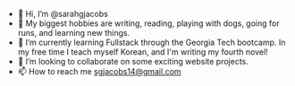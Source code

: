 - 👋 Hi, I’m @sarahgjacobs
- 👀 My biggest hobbies are writing, reading, playing with dogs, going for runs, and learning new things.
- 🌱 I’m currently learning Fullstack through the Georgia Tech bootcamp. In my free time I teach myself Korean, and I'm writing my fourth novel!
- 💞️ I’m looking to collaborate on some exciting website projects.
- 📫 How to reach me sgjacobs14@gmail.com

<!---
sarahgjacobs/sarahgjacobs is a ✨ special ✨ repository because its `README.md` (this file) appears on your GitHub profile.
You can click the Preview link to take a look at your changes.
--->
